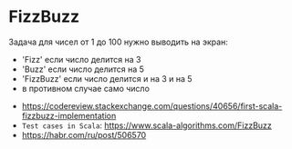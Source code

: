 # FizzBuzz

Задача для чисел от 1 до 100 нужно выводить на экран:
- 'Fizz' если число делится на 3
- 'Buzz' если число делится на 5
- 'FizzBuzz' если число делится и на 3 и на 5
- в противном случае само число

* https://codereview.stackexchange.com/questions/40656/first-scala-fizzbuzz-implementation
* `Test cases in Scala`: https://www.scala-algorithms.com/FizzBuzz
* https://habr.com/ru/post/506570
